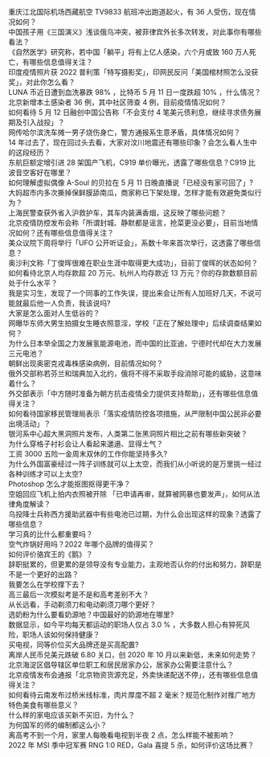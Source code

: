 重庆江北国际机场西藏航空 TV9833 航班冲出跑道起火，有 36 人受伤，现在情况如何？  
中国孩子用《三国演义》浅谈俄乌冲突，被菲律宾外长多次转发，对此事你有哪些看法？  
《自然医学》研究称，若中国「躺平」将有上亿人感染，六个月或致 160 万人死亡，有哪些信息值得关注？  
印度疫情照片获 2022 普利策「特写摄影奖」，印网民反问「美国棺材照怎么没获奖」，对此你怎么看？  
LUNA 币近日遭到血洗暴跌 98% ，比特币 5 月 11 日一度跌超 10% ，什么情况？  
北京新增本土感染者 36 例，其中社区筛查 4 例，目前疫情情况如何？  
如何看待 5 月 12 日融创中国公告称「不会支付 4 笔美元债利息，继续寻求债务展期及引入战投」？  
网传哈尔滨洗车摊一男子烧伤身亡，警方通报系生意矛盾，具体情况如何？  
14 年过去了，现在回过头去看，大家对汶川地震还有哪些印象？会怎么看人生中的这段经历？  
东航巨额定增引进 28 架国产飞机，C919 单价曝光，透露了哪些信息？C919 比波音空客好在哪里？  
如何理解虚拟偶像 A-Soul 的贝拉在 5 月 11 日晚直播说「已经没有家可回了」?  
大妈超市内多次撕掉保鲜膜舔南瓜，商家称已下架处理，怎样才能有效避免类似行为？  
上海民警查获外省入沪救护车，其车内装满香烟，这反映了哪些问题？  
北京疫情防控发布会称「所谓封城、静默都是谣言，抢菜更没必要」，目前当地情况如何？还有哪些信息值得关注？  
美众议院下周将举行「UFO 公开听证会」，系数十年来首次举行，这透露了哪些信息？  
奥沙利文称「丁俊晖很难在职业生涯中取得更大成功」，目前丁俊晖的状态如何？  
如何看待北京人均存款超 20 万元、杭州人均存款近 13 万元？你的存款数额目前处于什么水平？  
我是实习生，发现了一个同事的工作失误，提出来会让所有人加班好几天，不说可能就最后他一人负责，我该说吗?  
大家是怎么面对人生低谷的？  
网曝华东师大男生拍摄女生睡衣照意淫，学校「正在了解处理中」后续调查结果如何？  
为什么日本举全国之力发展氢能源电池，而中国的比亚迪，宁德时代却在大力发展三元电池？  
朝鲜出现奥密克戎毒株感染病例，目前情况如何？  
俄外交部称若芬兰和瑞典加入北约，俄将不得不采取手段消除可能的威胁，这意味着什么？  
外交部表示「中方随时准备为朝方抗击疫情全力提供支持帮助」，还有哪些信息值得关注？  
如何看待国家移民管理局表示「落实疫情防控各项措施，从严限制中国公民非必要出境活动」？  
银河系中心超大黑洞照片发布，人类第二张黑洞照片相比之前有哪些新突破？  
为什么穿格子衬衫会让人看起来邋遢、显得土气？  
工资 3000 五险一金周末双休的工作你能坚持多久?  
为什么外国富豪经过一阵子训练就可以上太空，而我们从小听说的是万里挑一经过各种训练才可以上太空?  
Photoshop 怎么才能抠图抠得更干净？  
空姐回应飞机上拍内衣照被开除 「已申请再审，就算被网暴也要发声」，如何从法律角度解读？  
乌投降士兵称西方援助武器中有些电池已过期，为什么会出现这样的现象？透露了哪些信息？  
学习真的比什么都重要吗？  
空气炸锅好用吗？2022 年哪个品牌的值得买？  
如何评价骆宾王的《鹅》？  
辞职挺累的，但更累的是领导没有专业能力，主观地否认你的付出和努力，辞职是不是一个更好的出路？  
我要怎么在学校撑下去？  
高三最后一次模拟考是不是和高考差别不大？  
从长远看，手动剃须刀和电动剃须刀哪个更好？  
选奶粉为什么要看奶源地？中国最好的奶源地在哪里?  
数据显示，如今平均每天都运动的职场人仅占 3.0 % ，大多数人担心有猝死风险，职场人该如何保持健康？  
买电视，同等价位买大品牌还是买高配置?  
离岸人民币兑美元跌破 6.80 关口，创 2020 年 10 月以来新低，未来如何走势？  
北京海淀区倡导辖区单位职工和居民居家办公，居家办公需要注意什么？  
北京疫情发布会通报「北京物资货源充足，外卖快递配送不停」，还有哪些信息值得关注？  
如何看待云南发布过桥米线标准，肉片厚度不超 2 毫米？规范化制作对推广地方特色美食有哪些意义？  
什么样的家电应该买新不买旧，为什么？  
为何国军的师的编制都这么小？  
离高考不到一个月，家里人每晚看电视到半夜 2 点，怎么样能不被影响？  
2022 年 MSI 季中冠军赛 RNG 1:0 RED，Gala 喜提 5 杀，如何评价这场比赛？  
